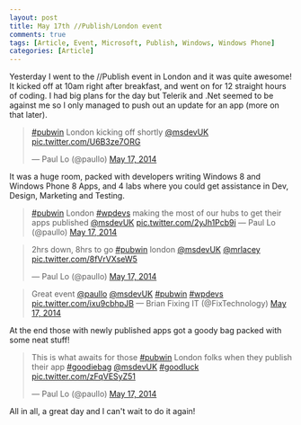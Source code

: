 ```yaml
---
layout: post
title: May 17th //Publish/London event
comments: true
tags: [Article, Event, Microsoft, Publish, Windows, Windows Phone]
categories: [Article]
---
```

Yesterday I went to the //Publish event in London and it was quite awesome! It kicked off at 10am right after breakfast, and went on for 12 straight hours of coding. I had big plans for the day but Telerik and .Net seemed to be against me so I only managed to push out an update for an app (more on that later).<!--more-->

<blockquote class="twitter-tweet" lang="en"><a href="https://twitter.com/search?q=%23pubwin&amp;src=hash">#pubwin</a> London kicking off shortly <a href="https://twitter.com/msdevUK">@msdevUK</a> <a href="http://t.co/U6B3ze7ORG">pic.twitter.com/U6B3ze7ORG</a>

— Paul Lo (@paullo) <a href="https://twitter.com/paullo/statuses/467590375566479360">May 17, 2014</a></blockquote>
<script src="//platform.twitter.com/widgets.js" type="text/javascript"></script>It was a huge room, packed with developers writing Windows 8 and Windows Phone 8 Apps, and 4 labs where you could get assistance in Dev, Design, Marketing and Testing.

<blockquote class="twitter-tweet" lang="en">
<a href="https://twitter.com/search?q=%23pubwin&amp;src=hash">#pubwin</a> London <a href="https://twitter.com/search?q=%23wpdevs&amp;src=hash">#wpdevs</a> making the most of our hubs to get their apps published <a href="https://twitter.com/msdevUK">@msdevUK</a> <a href="http://t.co/2yJh1Pcb9i">pic.twitter.com/2yJh1Pcb9i</a> — Paul Lo (@paullo) <a href="https://twitter.com/paullo/statuses/467626396949704704">May 17, 2014</a>
</blockquote>

<script src="//platform.twitter.com/widgets.js" type="text/javascript"></script>
<blockquote class="twitter-tweet" lang="en">2hrs down, 8hrs to go <a href="https://twitter.com/search?q=%23pubwin&amp;src=hash">#pubwin</a> london <a href="https://twitter.com/msdevUK">@msdevUK</a> <a href="https://twitter.com/mrlacey">@mrlacey</a> <a href="http://t.co/8fVrVXseW5">pic.twitter.com/8fVrVXseW5</a>

— Paul Lo (@paullo) <a href="https://twitter.com/paullo/statuses/467627097671090176">May 17, 2014</a></blockquote>
<blockquote class="twitter-tweet" lang="en">Great event <a href="https://twitter.com/paullo">@paullo</a> <a href="https://twitter.com/msdevUK">@msdevUK</a> <a href="https://twitter.com/search?q=%23pubwin&amp;src=hash">#pubwin</a> <a href="https://twitter.com/search?q=%23wpdevs&amp;src=hash">#wpdevs</a> <a href="http://t.co/ixu9cbhpJB">pic.twitter.com/ixu9cbhpJB</a> — Brian Fixing IT (@FixTechnology) <a href="https://twitter.com/FixTechnology/statuses/467667588852748288">May 17, 2014</a></blockquote>
<script src="//platform.twitter.com/widgets.js" type="text/javascript"></script>

At the end those with newly published apps got a goody bag packed with some neat stuff!

<blockquote class="twitter-tweet" lang="en">
This is what awaits for those <a href="https://twitter.com/search?q=%23pubwin&amp;src=hash">#pubwin</a> London folks when they publish their app <a href="https://twitter.com/search?q=%23goodiebag&amp;src=hash">#goodiebag</a> <a href="https://twitter.com/msdevUK">@msdevUK</a> <a href="https://twitter.com/search?q=%23goodluck&amp;src=hash">#goodluck</a> <a href="http://t.co/zFqVESyZ51">pic.twitter.com/zFqVESyZ51</a>

— Paul Lo (@paullo) <a href="https://twitter.com/paullo/statuses/467586097841983488">May 17, 2014</a>
</blockquote>

<script src="//platform.twitter.com/widgets.js" type="text/javascript"></script>

All in all, a great day and I can't wait to do it again!
